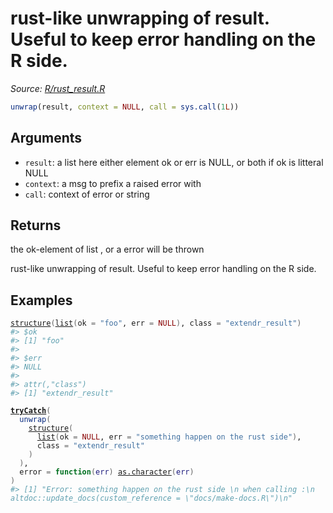# rust-like unwrapping of result. Useful to keep error handling on the R side.

*Source: [R/rust_result.R](https://github.com/pola-rs/r-polars/tree/main/R/rust_result.R)*

```r
unwrap(result, context = NULL, call = sys.call(1L))
```

## Arguments

- `result`: a list here either element ok or err is NULL, or both if ok is litteral NULL
- `context`: a msg to prefix a raised error with
- `call`: context of error or string

## Returns

the ok-element of list , or a error will be thrown

rust-like unwrapping of result. Useful to keep error handling on the R side.

## Examples

<pre class='r-example'><code><span class='r-in'><span><span class='fu'><a href='https://rdrr.io/r/base/structure.html'>structure</a></span><span class='op'>(</span><span class='fu'><a href='https://rdrr.io/r/base/list.html'>list</a></span><span class='op'>(</span>ok <span class='op'>=</span> <span class='st'>"foo"</span>, err <span class='op'>=</span> <span class='cn'>NULL</span><span class='op'>)</span>, class <span class='op'>=</span> <span class='st'>"extendr_result"</span><span class='op'>)</span></span></span>
<span class='r-out co'><span class='r-pr'>#&gt;</span> $ok</span>
<span class='r-out co'><span class='r-pr'>#&gt;</span> [1] "foo"</span>
<span class='r-out co'><span class='r-pr'>#&gt;</span> </span>
<span class='r-out co'><span class='r-pr'>#&gt;</span> $err</span>
<span class='r-out co'><span class='r-pr'>#&gt;</span> NULL</span>
<span class='r-out co'><span class='r-pr'>#&gt;</span> </span>
<span class='r-out co'><span class='r-pr'>#&gt;</span> attr(,"class")</span>
<span class='r-out co'><span class='r-pr'>#&gt;</span> [1] "extendr_result"</span>
<span class='r-in'><span></span></span>
<span class='r-in'><span><span class='kw'><a href='https://rdrr.io/r/base/conditions.html'>tryCatch</a></span><span class='op'>(</span></span></span>
<span class='r-in'><span>  <span class='fu'>unwrap</span><span class='op'>(</span></span></span>
<span class='r-in'><span>    <span class='fu'><a href='https://rdrr.io/r/base/structure.html'>structure</a></span><span class='op'>(</span></span></span>
<span class='r-in'><span>      <span class='fu'><a href='https://rdrr.io/r/base/list.html'>list</a></span><span class='op'>(</span>ok <span class='op'>=</span> <span class='cn'>NULL</span>, err <span class='op'>=</span> <span class='st'>"something happen on the rust side"</span><span class='op'>)</span>,</span></span>
<span class='r-in'><span>      class <span class='op'>=</span> <span class='st'>"extendr_result"</span></span></span>
<span class='r-in'><span>    <span class='op'>)</span></span></span>
<span class='r-in'><span>  <span class='op'>)</span>,</span></span>
<span class='r-in'><span>  error <span class='op'>=</span> <span class='kw'>function</span><span class='op'>(</span><span class='va'>err</span><span class='op'>)</span> <span class='fu'><a href='https://rdrr.io/r/base/character.html'>as.character</a></span><span class='op'>(</span><span class='va'>err</span><span class='op'>)</span></span></span>
<span class='r-in'><span><span class='op'>)</span></span></span>
<span class='r-out co'><span class='r-pr'>#&gt;</span> [1] "Error: something happen on the rust side \n when calling :\n altdoc::update_docs(custom_reference = \"docs/make-docs.R\")\n"</span>
 </code></pre>